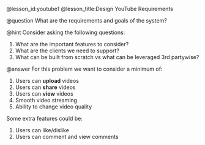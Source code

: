 @lesson_id:youtube1
@lesson_title:Design YouTube Requirements

@question
What are the requirements and goals of the system?

@hint
Consider asking the following questions:
1. What are the important features to consider?
2. What are the clients we need to support?
3. What can be built from scratch vs what can be leveraged 3rd partywise?

@answer
For this problem we want to consider a minimum of:
1. Users can **upload** videos
2. Users can **share** videos
3. Users can **view** videos
4. Smooth video streaming
5. Ability to change video quality

Some extra features could be:
1. Users can like/dislike
2. Users can comment and view comments 



